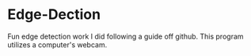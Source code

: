 # Edge-Dection

Fun edge detection work I did following a guide off github. This program utilizes a computer's webcam.
